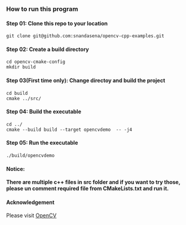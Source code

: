 ### How to run this program
#### Step 01: Clone this repo to your location
```
git clone git@github.com:snandasena/opencv-cpp-examples.git
```
#### Step 02: Create a build directory
```
cd opencv-cmake-config
mkdir build
```
#### Step 03(First time only): Change directoy and build the project
```
cd build
cmake ../src/
```
#### Step 04: Build the executable
```
cd ../
cmake --build build --target opencvdemo  -- -j4
```
#### Step 05: Run the executable
```
./build/opencvdemo
```

#### Notice:
**There are multiple c++ files in src folder and if you want to try those, please un comment required file from CMakeLists.txt and run it.**

#### Acknowledgement

Please visit [OpenCV](https://docs.opencv.org/4.3.0/d9/df8/tutorial_root.html) 
